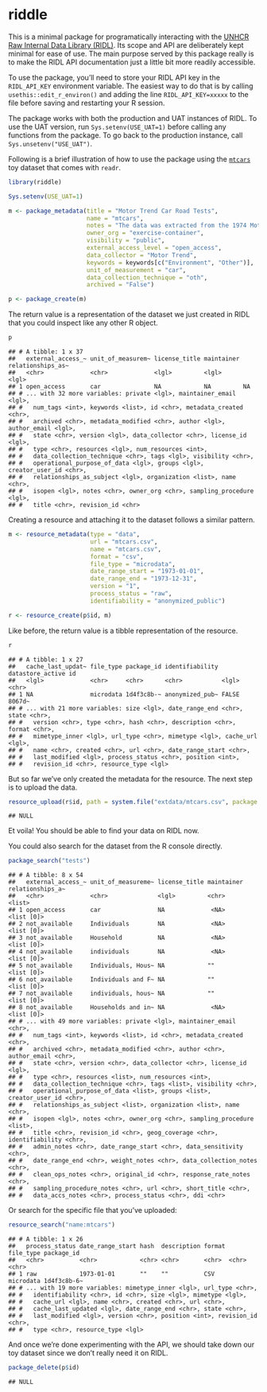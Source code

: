 riddle
================

This is a minimal package for programatically interacting with the
[UNHCR Raw Internal Data Library (RIDL)](https://ridl.unhcr.org). Its
scope and API are deliberately kept minimal for ease of use. The main
purpose served by this package really is to make the RIDL API
documentation just a little bit more readily accessible.

To use the package, you’ll need to store your RIDL API key in the
`RIDL_API_KEY` environment variable. The easiest way to do that is by
calling `usethis::edit_r_environ()` and adding the line
`RIDL_API_KEY=xxxxx` to the file before saving and restarting your R
session.

The package works with both the production and UAT instances of RIDL. To
use the UAT version, run `Sys.setenv(USE_UAT=1)` before calling any
functions from the package. To go back to the production instance, call
`Sys.unsetenv("USE_UAT")`.

Following is a brief illustration of how to use the package using the
[`mtcars`](https://stat.ethz.ch/R-manual/R-devel/library/datasets/html/mtcars.html)
toy dataset that comes with `readr`.

``` r
library(riddle)

Sys.setenv(USE_UAT=1)

m <- package_metadata(title = "Motor Trend Car Road Tests",
                      name = "mtcars",
                      notes = "The data was extracted from the 1974 Motor Trend US magazine, and comprises fuel consumption and 10 aspects of automobile design and performance for 32 automobiles (1973–74 models).",
                      owner_org = "exercise-container",
                      visibility = "public",
                      external_access_level = "open_access",
                      data_collector = "Motor Trend",
                      keywords = keywords[c("Environment", "Other")],
                      unit_of_measurement = "car",
                      data_collection_technique = "oth",
                      archived = "False")

p <- package_create(m)
```

The return value is a representation of the dataset we just created in
RIDL that you could inspect like any other R object.

``` r
p
```

    ## # A tibble: 1 x 37
    ##   external_access_~ unit_of_measurem~ license_title maintainer relationships_as~
    ##   <chr>             <chr>             <lgl>         <lgl>      <lgl>            
    ## 1 open_access       car               NA            NA         NA               
    ## # ... with 32 more variables: private <lgl>, maintainer_email <lgl>,
    ## #   num_tags <int>, keywords <list>, id <chr>, metadata_created <chr>,
    ## #   archived <chr>, metadata_modified <chr>, author <lgl>, author_email <lgl>,
    ## #   state <chr>, version <lgl>, data_collector <chr>, license_id <lgl>,
    ## #   type <chr>, resources <lgl>, num_resources <int>,
    ## #   data_collection_technique <chr>, tags <lgl>, visibility <chr>,
    ## #   operational_purpose_of_data <lgl>, groups <lgl>, creator_user_id <chr>,
    ## #   relationships_as_subject <lgl>, organization <list>, name <chr>,
    ## #   isopen <lgl>, notes <chr>, owner_org <chr>, sampling_procedure <lgl>,
    ## #   title <chr>, revision_id <chr>

Creating a resource and attaching it to the dataset follows a similar
pattern.

``` r
m <- resource_metadata(type = "data",
                       url = "mtcars.csv",
                       name = "mtcars.csv",
                       format = "csv",
                       file_type = "microdata",
                       date_range_start = "1973-01-01",
                       date_range_end = "1973-12-31",
                       version = "1",
                       process_status = "raw",
                       identifiability = "anonymized_public")

r <- resource_create(p$id, m)
```

Like before, the return value is a tibble representation of the
resource.

``` r
r
```

    ## # A tibble: 1 x 27
    ##   cache_last_updat~ file_type package_id identifiability datastore_active id    
    ##   <lgl>             <chr>     <chr>      <chr>           <lgl>            <chr> 
    ## 1 NA                microdata 1d4f3c8b-~ anonymized_pub~ FALSE            8067d~
    ## # ... with 21 more variables: size <lgl>, date_range_end <chr>, state <chr>,
    ## #   version <chr>, type <chr>, hash <chr>, description <chr>, format <chr>,
    ## #   mimetype_inner <lgl>, url_type <chr>, mimetype <lgl>, cache_url <lgl>,
    ## #   name <chr>, created <chr>, url <chr>, date_range_start <chr>,
    ## #   last_modified <lgl>, process_status <chr>, position <int>,
    ## #   revision_id <chr>, resource_type <lgl>

But so far we’ve only created the metadata for the resource. The next
step is to upload the data.

``` r
resource_upload(r$id, path = system.file("extdata/mtcars.csv", package = "readr"))
```

    ## NULL

Et voila\! You should be able to find your data on RIDL now.

You could also search for the dataset from the R console directly.

``` r
package_search("tests")
```

    ## # A tibble: 8 x 54
    ##   external_access_~ unit_of_measureme~ license_title maintainer relationships_a~
    ##   <chr>             <chr>              <lgl>         <chr>      <list>          
    ## 1 open_access       car                NA             <NA>      <list [0]>      
    ## 2 not_available     Individuals        NA             <NA>      <list [0]>      
    ## 3 not_available     Household          NA             <NA>      <list [0]>      
    ## 4 not_available     individuals        NA             <NA>      <list [0]>      
    ## 5 not_available     Individuals, Hous~ NA            ""         <list [0]>      
    ## 6 not_available     Individuals and F~ NA            ""         <list [0]>      
    ## 7 not_available     individuals, hous~ NA            ""         <list [0]>      
    ## 8 not_available     Households and in~ NA             <NA>      <list [0]>      
    ## # ... with 49 more variables: private <lgl>, maintainer_email <chr>,
    ## #   num_tags <int>, keywords <list>, id <chr>, metadata_created <chr>,
    ## #   archived <chr>, metadata_modified <chr>, author <chr>, author_email <chr>,
    ## #   state <chr>, version <chr>, data_collector <chr>, license_id <lgl>,
    ## #   type <chr>, resources <list>, num_resources <int>,
    ## #   data_collection_technique <chr>, tags <list>, visibility <chr>,
    ## #   operational_purpose_of_data <list>, groups <list>, creator_user_id <chr>,
    ## #   relationships_as_subject <list>, organization <list>, name <chr>,
    ## #   isopen <lgl>, notes <chr>, owner_org <chr>, sampling_procedure <list>,
    ## #   title <chr>, revision_id <chr>, geog_coverage <chr>, identifiability <chr>,
    ## #   admin_notes <chr>, date_range_start <chr>, data_sensitivity <chr>,
    ## #   date_range_end <chr>, weight_notes <chr>, data_collection_notes <chr>,
    ## #   clean_ops_notes <chr>, original_id <chr>, response_rate_notes <chr>,
    ## #   sampling_procedure_notes <chr>, url <chr>, short_title <chr>,
    ## #   data_accs_notes <chr>, process_status <chr>, ddi <chr>

Or search for the specific file that you’ve uploaded:

``` r
resource_search("name:mtcars")
```

    ## # A tibble: 1 x 26
    ##   process_status date_range_start hash  description format file_type package_id 
    ##   <chr>          <chr>            <chr> <chr>       <chr>  <chr>     <chr>      
    ## 1 raw            1973-01-01       ""    ""          CSV    microdata 1d4f3c8b-6~
    ## # ... with 19 more variables: mimetype_inner <lgl>, url_type <chr>,
    ## #   identifiability <chr>, id <chr>, size <lgl>, mimetype <lgl>,
    ## #   cache_url <lgl>, name <chr>, created <chr>, url <chr>,
    ## #   cache_last_updated <lgl>, date_range_end <chr>, state <chr>,
    ## #   last_modified <lgl>, version <chr>, position <int>, revision_id <chr>,
    ## #   type <chr>, resource_type <lgl>

And once we’re done experimenting with the API, we should take down our
toy dataset since we don’t really need it on RIDL.

``` r
package_delete(p$id)
```

    ## NULL
